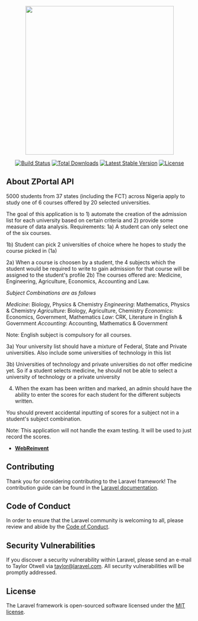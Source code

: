 <p align="center"><a href="https://laravel.com" target="_blank"><img src="https://raw.githubusercontent.com/laravel/art/master/logo-lockup/5%20SVG/2%20CMYK/1%20Full%20Color/laravel-logolockup-cmyk-red.svg" width="400"></a></p>

<p align="center">
<a href="https://travis-ci.org/laravel/framework"><img src="https://travis-ci.org/laravel/framework.svg" alt="Build Status"></a>
<a href="https://packagist.org/packages/laravel/framework"><img src="https://img.shields.io/packagist/dt/laravel/framework" alt="Total Downloads"></a>
<a href="https://packagist.org/packages/laravel/framework"><img src="https://img.shields.io/packagist/v/laravel/framework" alt="Latest Stable Version"></a>
<a href="https://packagist.org/packages/laravel/framework"><img src="https://img.shields.io/packagist/l/laravel/framework" alt="License"></a>
</p>

## About ZPortal API

5000 students from 37 states (including the FCT) across Nigeria apply to study one of 6 courses offered by 20 selected universities.

The goal of this application is to 1) automate the creation of the admission list for each university based on certain criteria and 2) provide some measure of data analysis.
Requirements:
1a) A student can only select one of the six courses.

1b) Student can pick 2 universities of choice where he hopes to study the course picked in (1a)

2a) When a course is choosen by a student, the 4 subjects which the student would be required to write to gain admission for that course will be assigned to the student's profile
2b) The courses offered are: Medicine, Engineering, Agriculture, Economics, Accounting and Law.

*Subject Combinations are as follows*

*Medicine*: Biology, Physics & Chemistry
*Engineering*: Mathematics, Physics & Chemistry
*Agriculture*: Biology, Agriculture, Chemistry
*Economics*: Economics, Government, Mathematics
*Law*: CRK, Literature in English & Government
*Accounting*: Accounting, Mathematics & Government 

Note: English subject is compulsory for all courses.

3a) Your university list should have a mixture of Federal, State and Private universities. Also include some universities of technology in this list

3b) Universities of technology and private universities do not offer medicine yet. So if a student selects medicine, he should not be able to select a university of technology or a private university

4) When the exam has been written and marked, an admin should have the ability to enter the scores for each student for the different subjects written.

You should prevent accidental inputting of scores for a subject not in a student's subject combination.

Note: This application will not handle the exam testing. It will be used to just record the scores.


- **[WebReinvent](https://webreinvent.com/?utm_source=laravel&utm_medium=github&utm_campaign=patreon-sponsors)**

## Contributing

Thank you for considering contributing to the Laravel framework! The contribution guide can be found in the [Laravel documentation](https://laravel.com/docs/contributions).

## Code of Conduct

In order to ensure that the Laravel community is welcoming to all, please review and abide by the [Code of Conduct](https://laravel.com/docs/contributions#code-of-conduct).

## Security Vulnerabilities

If you discover a security vulnerability within Laravel, please send an e-mail to Taylor Otwell via [taylor@laravel.com](mailto:taylor@laravel.com). All security vulnerabilities will be promptly addressed.

## License

The Laravel framework is open-sourced software licensed under the [MIT license](https://opensource.org/licenses/MIT).
